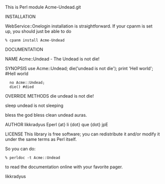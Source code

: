 This is Perl module Acme-Undead.git

INSTALLATION

WebService::Onelogin installation is straightforward. If your cpanm is set up,
you should just be able to do

    % cpanm install Acme-Undead

DOCUMENTATION

NAME
      Acme::Undead - The Undead is not die!

SYNOPSIS
      use Acme::Undead;
      die('undead is not die');
      print 'Hell world'; #Hell world

      no Acme::Undead;
      die() #died

OVERRIDE METHODS
  die
      undead is not die!

  sleep
      undead is not sleeping

  bless
      the god bless clean undead auras.

AUTHOR
      likkradyus E<lt>perl {at} li {dot} que {dot} jpE<gt>

LICENSE
      This library is free software; you can redistribute it and/or modify
      it under the same terms as Perl itself.

So you can do:

    % perldoc -t Acme::Undead

to read the documentation online with your favorite pager.

likkradyus
